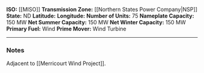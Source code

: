 **ISO:** [[MISO]]
**Transmission Zone:** [[Northern States Power Company|NSP]]
**State:** ND
**Latitude:**
**Longitude:**
**Number of Units:** 75
**Nameplate Capacity:** 150 MW
**Net Summer Capacity:** 150 MW
**Net Winter Capacity:** 150 MW
**Primary Fuel:** Wind
**Prime Mover:** Wind Turbine

---
### Notes
Adjacent to [[Merricourt Wind Project]].